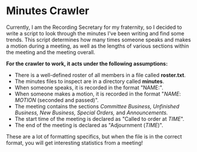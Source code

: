 # Minutes Crawler

Currently, I am the Recording Secretary for my fraternity, so I decided to write a script to look through the minutes I've been writing and find some trends. This script determines how many times someone speaks and makes a motion during a meeting, as well as the lengths of various sections within the meeting and the meeting overall.

<b>For the crawler to work, it acts under the following assumptions:</b>
<ul>
  <li>There is a well-defined roster of all members in a file called <b>roster.txt</b>.</li>
  <li>The minutes files to inspect are in a directory called <b>minutes</b>.</li>
  <li>When someone speaks, it is recorded in the format "NAME:".</li>
  <li>When someone makes a motion, it is recorded in the format "<i>NAME</i>: <i>MOTION</i> (seconded and passed)".</li>
  <li>The meeting contains the sections <i>Committee Business, Unfinished Business, New Business, Special Orders,</i> and <i>Announcements.</i></li>
  <li>The start time of the meeting is declared as "Called to order at <i>TIME</i>".</li>
  <li>The end of the meeting is declared as "Adjournment (<i>TIME</i>)".</li>
</ul>

These are a lot of formatting specifics, but when the file is in the correct format, you will get interesting statistics from a meeting!
